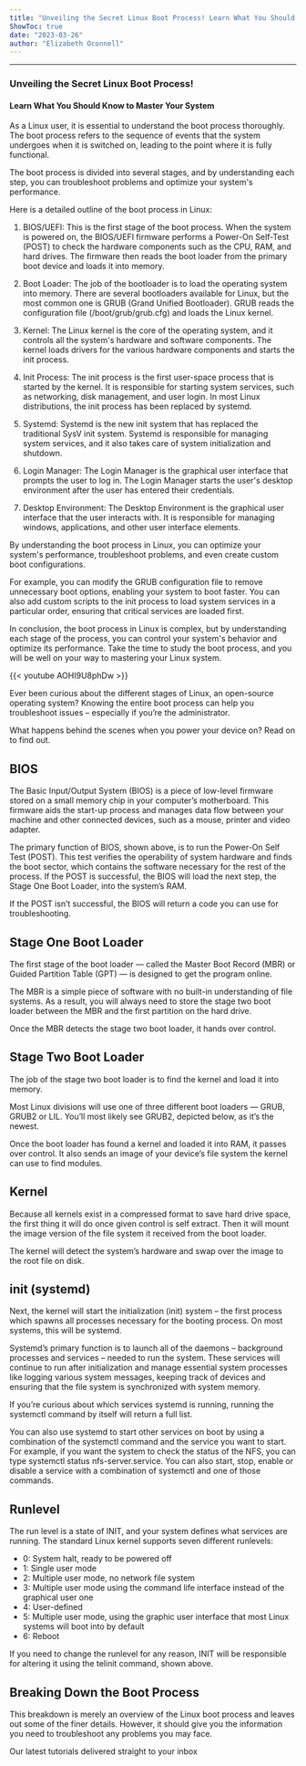 ```yaml
---
title: "Unveiling the Secret Linux Boot Process! Learn What You Should Know to Master Your System"
ShowToc: true 
date: "2023-03-26"
author: "Elizabeth Oconnell"
---
```

*****
### Unveiling the Secret Linux Boot Process!

#### Learn What You Should Know to Master Your System

As a Linux user, it is essential to understand the boot process thoroughly. The boot process refers to the sequence of events that the system undergoes when it is switched on, leading to the point where it is fully functional.

The boot process is divided into several stages, and by understanding each step, you can troubleshoot problems and optimize your system's performance.

Here is a detailed outline of the boot process in Linux:

1. BIOS/UEFI: This is the first stage of the boot process. When the system is powered on, the BIOS/UEFI firmware performs a Power-On Self-Test (POST) to check the hardware components such as the CPU, RAM, and hard drives. The firmware then reads the boot loader from the primary boot device and loads it into memory.

2. Boot Loader: The job of the bootloader is to load the operating system into memory. There are several bootloaders available for Linux, but the most common one is GRUB (Grand Unified Bootloader). GRUB reads the configuration file (/boot/grub/grub.cfg) and loads the Linux kernel.

3. Kernel: The Linux kernel is the core of the operating system, and it controls all the system's hardware and software components. The kernel loads drivers for the various hardware components and starts the init process.

4. Init Process: The init process is the first user-space process that is started by the kernel. It is responsible for starting system services, such as networking, disk management, and user login. In most Linux distributions, the init process has been replaced by systemd.

5. Systemd: Systemd is the new init system that has replaced the traditional SysV init system. Systemd is responsible for managing system services, and it also takes care of system initialization and shutdown.

6. Login Manager: The Login Manager is the graphical user interface that prompts the user to log in. The Login Manager starts the user's desktop environment after the user has entered their credentials.

7. Desktop Environment: The Desktop Environment is the graphical user interface that the user interacts with. It is responsible for managing windows, applications, and other user interface elements.

By understanding the boot process in Linux, you can optimize your system's performance, troubleshoot problems, and even create custom boot configurations.

For example, you can modify the GRUB configuration file to remove unnecessary boot options, enabling your system to boot faster. You can also add custom scripts to the init process to load system services in a particular order, ensuring that critical services are loaded first.

In conclusion, the boot process in Linux is complex, but by understanding each stage of the process, you can control your system's behavior and optimize its performance. Take the time to study the boot process, and you will be well on your way to mastering your Linux system.

{{< youtube AOHI9U8phDw >}} 



Ever been curious about the different stages of Linux, an open-source operating system? Knowing the entire boot process can help you troubleshoot issues – especially if you’re the administrator.
 
What happens behind the scenes when you power your device on? Read on to find out.
 
## BIOS
 
The Basic Input/Output System (BIOS) is a piece of low-level firmware stored on a small memory chip in your computer’s motherboard. This firmware aids the start-up process and manages data flow between your machine and other connected devices, such as a mouse, printer and video adapter.
 

 
The primary function of BIOS, shown above, is to run the Power-On Self Test (POST). This test verifies the operability of system hardware and finds the boot sector, which contains the software necessary for the rest of the process. If the POST is successful, the BIOS will load the next step, the Stage One Boot Loader, into the system’s RAM.
 
If the POST isn’t successful, the BIOS will return a code you can use for troubleshooting.
 
## Stage One Boot Loader
 
The first stage of the boot loader — called the Master Boot Record (MBR) or Guided Partition Table (GPT) — is designed to get the program online.
 
The MBR is a simple piece of software with no built-in understanding of file systems. As a result, you will always need to store the stage two boot loader between the MBR and the first partition on the hard drive.
 
Once the MBR detects the stage two boot loader, it hands over control.
 
## Stage Two Boot Loader
 
The job of the stage two boot loader is to find the kernel and load it into memory.
 
Most Linux divisions will use one of three different boot loaders — GRUB, GRUB2 or LIL. You’ll most likely see GRUB2, depicted below, as it’s the newest.
 
Once the boot loader has found a kernel and loaded it into RAM, it passes over control. It also sends an image of your device’s file system the kernel can use to find modules.
 
## Kernel
 
Because all kernels exist in a compressed format to save hard drive space, the first thing it will do once given control is self extract. Then it will mount the image version of the file system it received from the boot loader.
 
The kernel will detect the system’s hardware and swap over the image to the root file on disk.
 
## init (systemd)
 
Next, the kernel will start the initialization (init) system – the first process which spawns all processes necessary for the booting process. On most systems, this will be systemd.
 
Systemd’s primary function is to launch all of the daemons – background processes and services – needed to run the system. These services will continue to run after initialization and manage essential system processes like logging various system messages, keeping track of devices and ensuring that the file system is synchronized with system memory.
 
If you’re curious about which services systemd is running, running the systemctl command by itself will return a full list.
 
You can also use systemd to start other services on boot by using a combination of the systemctl command and the service you want to start. For example, if you want the system to check the status of the NFS, you can type systemctl status nfs-server.service. You can also start, stop, enable or disable a service with a combination of systemctl and one of those commands.
 
## Runlevel
 
The run level is a state of INIT, and your system defines what services are running. The standard Linux kernel supports seven different runlevels:
 
- 0: System halt, ready to be powered off
 - 1: Single user mode
 - 2: Multiple user mode, no network file system
 - 3: Multiple user mode using the command life interface instead of the graphical user one
 - 4: User-defined
 - 5: Multiple user mode, using the graphic user interface that most Linux systems will boot into by default
 - 6: Reboot

 
If you need to change the runlevel for any reason, INIT will be responsible for altering it using the telinit command, shown above.
 
## Breaking Down the Boot Process
 
This breakdown is merely an overview of the Linux boot process and leaves out some of the finer details. However, it should give you the information you need to troubleshoot any problems you may face.
 
Our latest tutorials delivered straight to your inbox



